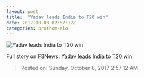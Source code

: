```yaml
---
layout: post
title:  "Yadav leads India to T20 win"
date: 2017-10-08 02:57:12Z
categories: prothom-alo
---
```


![Yadav leads India to T20 win](http://en.prothom-alo.com/contents/cache/images/1200x630x1/uploads/media/2017/10/08/f8262808213a4364ed81dba4c411feb8-yadav.jpg?jadewits_media_id=151435)




Full story on F3News: [Yadav leads India to T20 win](http://www.f3nws.com/n/MMDHe)

> Posted on: Sunday, October 8, 2017 2:57:12 AM
